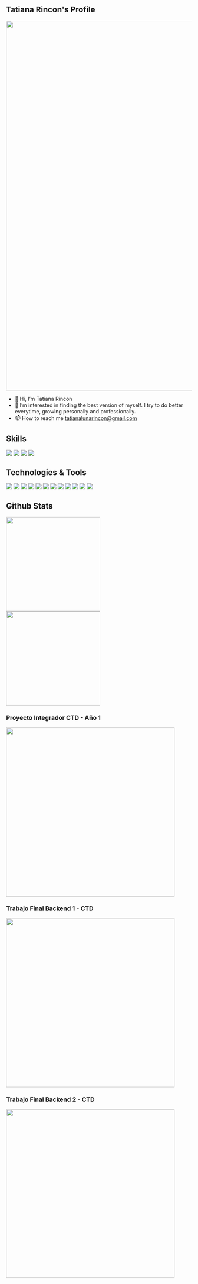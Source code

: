 ## Tatiana Rincon's Profile

<img width="1000px" src="https://i.pinimg.com/originals/ca/db/d1/cadbd13d69d9deec628e6779b9fed3c7.jpg" />

- 👋 Hi, I’m Tatiana Rincon
- 👀 I’m interested in finding the best version of myself. I try to do better everytime, growing personally and professionally.
- 📫 How to reach me tatianalunarincon@gmail.com 

## Skills

![](https://img.shields.io/badge/Colaboración-informational)
![](https://img.shields.io/badge/TrabajoEnEquipo-informational)
![](https://img.shields.io/badge/ComunicaciónEfectiva-informational)
![](https://img.shields.io/badge/EscuchaActiva-informational)


## Technologies & Tools

![](https://img.shields.io/badge/Code-Java-informational?style=flat&logo=<LOGO_NAME>&logoColor=white&color=2bbc8a)
![](https://img.shields.io/badge/Code-Javascript-informational?style=flat&logo=<LOGO_NAME>&logoColor=white&color=2bbc8a)
![](https://img.shields.io/badge/Framework-Spring-informational?style=flat&logo=<LOGO_NAME>&logoColor=white&color=2bbc8a)
![](https://img.shields.io/badge/Framework-SpringBoot-informational?style=flat&logo=<LOGO_NAME>&logoColor=white&color=2bbc8a)
![](https://img.shields.io/badge/Framework-SpringSecurity-informational?style=flat&logo=<LOGO_NAME>&logoColor=white&color=2bbc8a)
![](https://img.shields.io/badge/GestiónDeProyectos-Maven-informational?style=flat&logo=<LOGO_NAME>&logoColor=white&color=2bbc8a)
![](https://img.shields.io/badge/Persistencia-JPA&Hibernate-informational?style=flat&logo=<LOGO_NAME>&logoColor=white&color=2bbc8a)
![](https://img.shields.io/badge/BaseDeDatosRelacional-MySQL-informational?style=flat&logo=<LOGO_NAME>&logoColor=white&color=2bbc8a)
![](https://img.shields.io/badge/BaseDeDatosNoRelacional-MongoDB-informational?style=flat&logo=<LOGO_NAME>&logoColor=white&color=2bbc8a)
![](https://img.shields.io/badge/IDE-IntelliJ-informational?style=flat&logo=<LOGO_NAME>&logoColor=white&color=2bbc8a)
![](https://img.shields.io/badge/Editor-VSCode-informational?style=flat&logo=<LOGO_NAME>&logoColor=white&color=2bbc8a)
![](https://img.shields.io/badge/LibreríaFrontend-ReactJS-informational?style=flat&logo=<LOGO_NAME>&logoColor=white&color=2bbc8a)

## Github Stats

<div>
  <img height="255px" src="https://github-readme-stats.vercel.app/api/top-langs/?username=tatianarincon96&theme=dark" />
  <img height="255px" src="https://github-readme-stats.vercel.app/api?username=tatianarincon96&theme=dark&show_icons=true" />
</div>
<div>
  <h3>Proyecto Integrador CTD - Año 1</h3>
  <a href="https://github.com/tatianarincon96/proyecto_integrador">
    <img width="457px" src="https://github-readme-stats.vercel.app/api/pin/?username=tatianarincon96&repo=proyecto_integrador&theme=dark&show_owner" />
  </a>
  <h3>Trabajo Final Backend 1 - CTD</h3>
  <a href="https://github.com/tatianarincon96/Backend1-Proyecto-Final">
    <img width="457px" src="https://github-readme-stats.vercel.app/api/pin/?username=tatianarincon96&repo=Trabajo Final Backend 1 - CTD&theme=dark&show_owner" />
  </a>
  <h3>Trabajo Final Backend 2 - CTD</h3>
  <a href="https://github.com/tatianarincon96/dh-back2-trabajofinal">
    <img width="457px" src="https://github-readme-stats.vercel.app/api/pin/?username=tatianarincon96&repo=dh-back2-trabajofinal&theme=dark&show_owner" />
  </a>
</div>



<!---
tatianarincon96/tatianarincon96 is a ✨ special ✨ repository because its `README.md` (this file) appears on your GitHub profile.
You can click the Preview link to take a look at your changes.
--->
